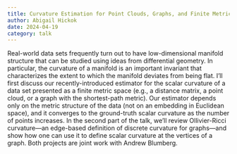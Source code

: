 ```yaml
---
title: Curvature Estimation for Point Clouds, Graphs, and Finite Metric Spaces
author: Abigail Hickok
date: 2024-04-19
category: talk
---
```

Real-world data sets frequently turn out to have low-dimensional manifold structure that can be studied using ideas from differential geometry. In particular, the curvature of a manifold is an important invariant that characterizes the extent to which the manifold deviates from being flat. I’ll first discuss our recently-introduced estimator for the scalar curvature of a data set presented as a finite metric space (e.g., a distance matrix, a point cloud, or a graph with the shortest-path metric). Our estimator depends only on the metric structure of the data (not on an embedding in Euclidean space), and it converges to the ground-truth scalar curvature as the number of points increases. In the second part of the talk, we’ll review Ollivier-Ricci curvature—an edge-based definition of discrete curvature for graphs—and show how one can use it to define scalar curvature at the vertices of a graph. Both projects are joint work with Andrew Blumberg.
